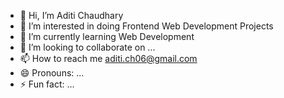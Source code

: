 - 👋 Hi, I’m Aditi Chaudhary
- 👀 I’m interested in doing Frontend Web Development Projects
- 🌱 I’m currently learning Web Development
- 💞️ I’m looking to collaborate on ...
- 📫 How to reach me aditi.ch06@gmail.com
- 😄 Pronouns: ...
- ⚡ Fun fact: ...

<!---
Aditi-Ch06/Aditi-Ch06 is a ✨ special ✨ repository because its `README.md` (this file) appears on your GitHub profile.
You can click the Preview link to take a look at your changes.
--->
